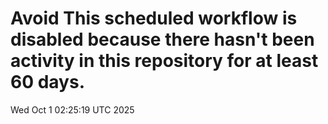 # Avoid This scheduled workflow is disabled because there hasn't been activity in this repository for at least 60 days.
Wed Oct  1 02:25:19 UTC 2025
